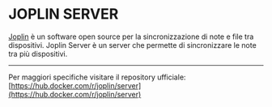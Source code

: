 # JOPLIN SERVER

[Joplin](https://joplinapp.org/) è un software open source per la sincronizzazione di note e file tra dispositivi. Joplin Server è un server che permette di sincronizzare le note tra più dispositivi.


---
Per maggiori specifiche visitare il repository ufficiale:
[https://hub.docker.com/r/joplin/server](https://hub.docker.com/r/joplin/server)